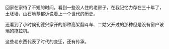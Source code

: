 回家在家待了不短的时间，看到一些没人住的老房子，在我记忆力存在三十年了，
土坯墙，山石地基都诉说着上一个世代的历史。

还看到了小时候孔德兴家开的那种高架翻斗车、二姑父开过的那种但是没有窗户玻璃的拖拉机。

这些老东西代表了时代的变迁，还有传承。
